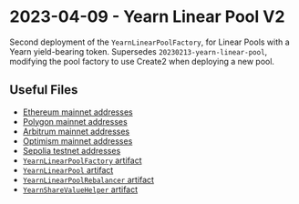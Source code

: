 # 2023-04-09 - Yearn Linear Pool V2

Second deployment of the `YearnLinearPoolFactory`, for Linear Pools with a Yearn yield-bearing token.
Supersedes `20230213-yearn-linear-pool`, modifying the pool factory to use Create2 when deploying a new pool.

## Useful Files

- [Ethereum mainnet addresses](./output/mainnet.json)
- [Polygon mainnet addresses](./output/polygon.json)
- [Arbitrum mainnet addresses](./output/arbitrum.json)
- [Optimism mainnet addresses](./output/optimism.json)
- [Sepolia testnet addresses](./output/sepolia.json)
- [`YearnLinearPoolFactory` artifact](./artifact/YearnLinearPoolFactory.json)
- [`YearnLinearPool` artifact](./artifact/YearnLinearPool.json)
- [`YearnLinearPoolRebalancer` artifact](./artifact/YearnLinearPoolRebalancer.json)
- [`YearnShareValueHelper` artifact](./artifact/YearnShareValueHelper.json)

